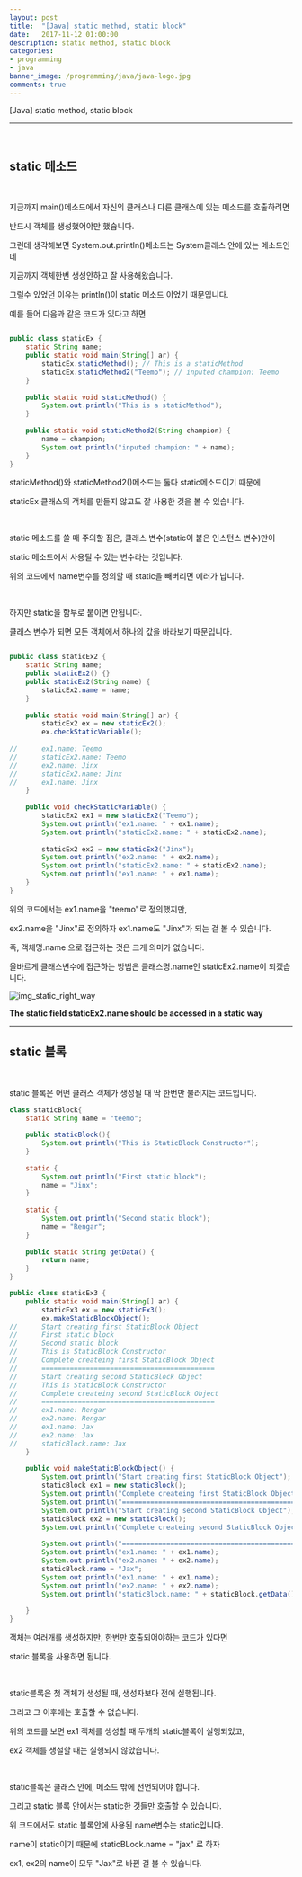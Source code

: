 ```yaml
---
layout: post
title:  "[Java] static method, static block"
date:   2017-11-12 01:00:00
description: static method, static block
categories:
- programming
- java
banner_image: /programming/java/java-logo.jpg
comments: true
---
```


[Java] static method, static block

---

<br>

## static 메소드

<br>

지금까지 main()메소드에서 자신의 클래스나 다른 클래스에 있는 메소드를 호출하려면

반드시 객체를 생성했어야만 했습니다.

그런데 생각해보면 System.out.println()메소드는 System클래스 안에 있는 메소드인데

지금까지 객체한번 생성안하고 잘 사용해왔습니다.

그럴수 있었던 이유는 println()이 static 메소드 이었기 때문입니다.

예를 들어 다음과 같은 코드가 있다고 하면

~~~ java

public class staticEx {
	static String name;
	public static void main(String[] ar) {
		staticEx.staticMethod(); // This is a staticMethod
		staticEx.staticMethod2("Teemo"); // inputed champion: Teemo
	}
	
	public static void staticMethod() {
		System.out.println("This is a staticMethod");
	}
	
	public static void staticMethod2(String champion) {
		name = champion;
		System.out.println("inputed champion: " + name);
	}
}
~~~

staticMethod()와 staticMethod2()메소드는 둘다 static메소드이기 때문에

staticEx 클래스의 객체를 만들지 않고도 잘 사용한 것을 볼 수 있습니다.

<br>

static 메소드를 쓸 때 주의할 점은, 클래스 변수(static이 붙은 인스턴스 변수)만이

static 메소드에서 사용될 수 있는 변수라는 것입니다.

위의 코드에서 name변수를 정의할 때 static을 빼버리면 에러가 납니다.

<br>

하지만 static을 함부로 붙이면 안됩니다. 

클래스 변수가 되면 모든 객체에서 하나의 값을 바라보기 때문입니다.

~~~ java

public class staticEx2 {
	static String name;
	public staticEx2() {}
	public staticEx2(String name) {
		staticEx2.name = name;
	}
	
	public static void main(String[] ar) {
		staticEx2 ex = new staticEx2();
		ex.checkStaticVariable();
		
//		ex1.name: Teemo
//		staticEx2.name: Teemo
//		ex2.name: Jinx
//		staticEx2.name: Jinx
//		ex1.name: Jinx
	}
	
	public void checkStaticVariable() {
		staticEx2 ex1 = new staticEx2("Teemo");
		System.out.println("ex1.name: " + ex1.name);
		System.out.println("staticEx2.name: " + staticEx2.name);
		
		staticEx2 ex2 = new staticEx2("Jinx");
		System.out.println("ex2.name: " + ex2.name);
		System.out.println("staticEx2.name: " + staticEx2.name);
		System.out.println("ex1.name: " + ex1.name);
	}
}
~~~

위의 코드에서는 ex1.name을 "teemo"로 정의했지만, 

ex2.name을 "Jinx"로 정의하자 ex1.name도 "Jinx"가 되는 걸 볼 수 있습니다.

즉, 객체명.name 으로 접근하는 것은 크게 의미가 없습니다.

올바르게 클래스변수에 접근하는 방법은 클래스명.name인 staticEx2.name이 되겠습니다.

![img_static_right_way](https://lh3.googleusercontent.com/UNS_cqfFcHRy2K9cii_5EnxUOm2kaZ5VM5-n2AAQi1cHd8Rn4YrpcYQ6JKZzgp9L_thqkZjOWWAmVlEVrWDFPmI0qAxHGYiC8P1axQgutxiimIXQQwX8kDKLhL_p-GOI2DxKzqVAZrLl083Zp-OlEnVCUAjhQtqjjAef3lN3n5Wx2576jXY4nfyPvm2QmBGTEga7eZbUo-QkIAaFT_tmjzeF5Nl3CCbMysQAJAaE1aJYFDOfZKUr_KSiTikQezDkH92p3xpCfLxhkTWMZUazylBRIYlUmNJxpx-0Ftfnfa94UU9lJYDuvwG0ulpqVj_WiPKIT6y9ZkFlsh0zif8rb3VFD3iBGSAnFraIZNB9fM3bFQyFx5QWsoQaz5tl6PD0CrsqCGIMtnUTcFkB3am-ZxC5lLWxLF0bRkwOWX0PZoNIUZs8Qn9GmL22fV_kY43LnF2p7ZYO3-3Kb-AIcx68pus2oqXL1yAAZ4VttEIYZocUDFgfih3tLxU5QjVfDKufc2zEAYiyJocREEgwh5ZDgd_UU1GgTZP3ozd1e3bfzExXRccpmzocs4LYEEItOeqrEyjh7raO2Eo3q6LH1R9Ud0i24xDp7-H2xBR9yyglEQ=w1318-h390-no)

**The static field staticEx2.name should be accessed in a static way**
<br>
<hr>

## static 블록

<br>

static 블록은 어떤 클래스 객체가 생성될 때 딱 한번만 불러지는 코드입니다.

~~~ java
class staticBlock{
	static String name = "teemo";
	
	public staticBlock(){
		System.out.println("This is StaticBlock Constructor");
	}
	
	static {
		System.out.println("First static block");
		name = "Jinx";
	}
	
	static {
		System.out.println("Second static block");
		name = "Rengar";
	}
	
	public static String getData() {
		return name;
	}
}

public class staticEx3 {
	public static void main(String[] ar) {
		staticEx3 ex = new staticEx3();
		ex.makeStaticBlockObject();
//		Start creating first StaticBlock Object
//		First static block
//		Second static block
//		This is StaticBlock Constructor
//		Complete createing first StaticBlock Object
//		===========================================
//		Start creating second StaticBlock Object
//		This is StaticBlock Constructor
//		Complete createing second StaticBlock Object
//		===========================================
//		ex1.name: Rengar
//		ex2.name: Rengar
//		ex1.name: Jax
//		ex2.name: Jax
//		staticBlock.name: Jax
	}
	
	public void makeStaticBlockObject() {
		System.out.println("Start creating first StaticBlock Object");
		staticBlock ex1 = new staticBlock();
		System.out.println("Complete createing first StaticBlock Object");
		System.out.println("===========================================");
		System.out.println("Start creating second StaticBlock Object");
		staticBlock ex2 = new staticBlock();
		System.out.println("Complete createing second StaticBlock Object");
		
		System.out.println("===========================================");
		System.out.println("ex1.name: " + ex1.name);
		System.out.println("ex2.name: " + ex2.name);
		staticBlock.name = "Jax";
		System.out.println("ex1.name: " + ex1.name);
		System.out.println("ex2.name: " + ex2.name);
		System.out.println("staticBlock.name: " + staticBlock.getData());
		
	}
}
~~~

객체는 여러개를 생성하지만, 한번만 호출되어야하는 코드가 있다면

static 블록을 사용하면 됩니다.

<br>

static블록은 첫 객체가 생성될 때, 생성자보다 전에 실행됩니다.

그리고 그 이후에는 호출할 수 없습니다.

위의 코드를 보면 ex1 객체를 생성할 때 두개의 static블록이 실행되었고,

ex2 객체를 생설할 때는 실행되지 않았습니다.

<br>

static블록은 클래스 안에, 메소드 밖에 선언되어야 합니다.

그리고 static 블록 안에서는 static한 것들만 호출할 수 있습니다.

위 코드에서도 static 블록안에 사용된 name변수는 static입니다.

name이 static이기 때문에 staticBLock.name = "jax" 로 하자

ex1, ex2의 name이 모두 "Jax"로 바뀐 걸 볼 수 있습니다.
